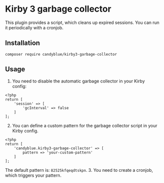 # Kirby 3 garbage collector
This plugin provides a script, which cleans up expired sessions. You can run it periodically with a cronjob.

## Installation
```
composer require candyblue/kirby3-garbage-collector
```

## Usage
1. You need to disable the automatic garbage collector in your Kirby config:
```
<?php
return [
    'session' => [
        'gcInterval' => false
    ]
];
```
2. You can define a custom pattern for the garbage collector script in your Kirby config.
```
<?php
return [
    'candyblue.kirby3-garbage-collector' => [
        pattern => 'your-custom-pattern'
    ]
];
```
The default pattern is: ``` 82525kfqeqdtskpn ```.
3. You need to create a cronjob, which triggers your pattern.
